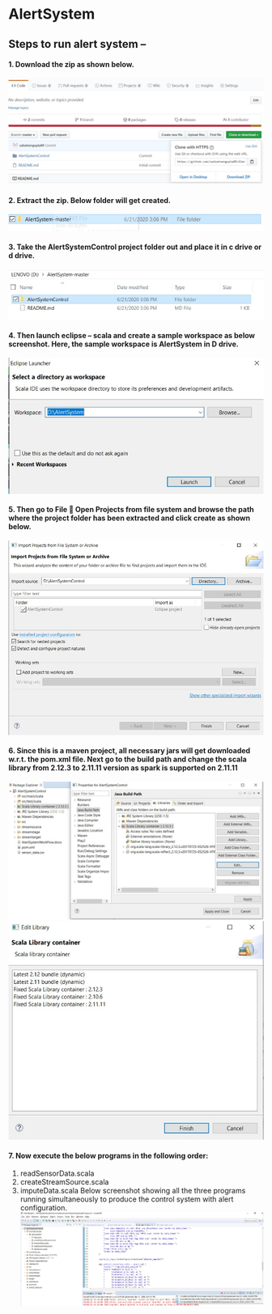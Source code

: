 # AlertSystem

## Steps to run alert system –

#### 1. Download the zip as shown below.
![alt text](https://github.com/saikatsengupta89/AlertSystem/blob/master/images/Image1.jpg?raw=true)


#### 2. Extract the zip. Below folder will get created.
![alt text](https://github.com/saikatsengupta89/AlertSystem/blob/master/images/Image2.jpg?raw=true) 


#### 3. Take the AlertSystemControl project folder out and place it in c drive or d drive.
![alt text](https://github.com/saikatsengupta89/AlertSystem/blob/master/images/Image3.jpg?raw=true)


#### 4. Then launch eclipse – scala and create a sample workspace as below screenshot. Here, the sample workspace is AlertSystem in D drive.
![alt text](https://github.com/saikatsengupta89/AlertSystem/blob/master/images/Image4.jpg?raw=true)


#### 5.	Then go to File  Open Projects from file system and browse the path where the project folder has been extracted and click create as shown below.
![alt text](https://github.com/saikatsengupta89/AlertSystem/blob/master/images/Image5.jpg?raw=true)


#### 6.	Since this is a maven project, all necessary jars will get downloaded w.r.t. the pom.xml file. Next go to the build path and change the scala library from 2.12.3  to 2.11.11 version as spark is supported on 2.11.11
![alt text](https://github.com/saikatsengupta89/AlertSystem/blob/master/images/Image6.jpg?raw=true)
![alt text](https://github.com/saikatsengupta89/AlertSystem/blob/master/images/Image7.jpg?raw=true)
                   
#### 7.	Now execute the below programs in the following order:
1.	readSensorData.scala
2.	createStreamSource.scala
3.	imputeData.scala
Below screenshot showing all the three programs running simultaneously to produce the control system with alert configuration.
![alt text](https://github.com/saikatsengupta89/AlertSystem/blob/master/images/Image8.jpg?raw=true)
